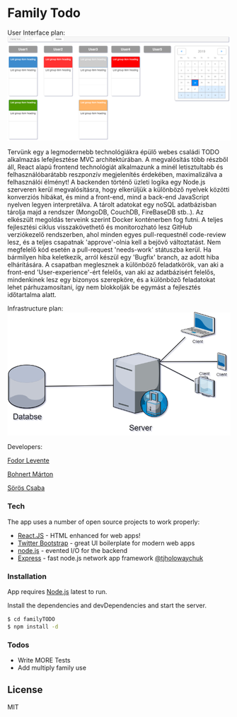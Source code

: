 # Family Todo 

User Interface plan:
![Image of UI](./img/UI.png)

Tervünk egy a legmodernebb technológiákra épülő webes családi TODO alkalmazás lefejlesztése MVC architektúrában.
A megvalósítás több részből áll, React alapú frontend technológiát alkalmazunk a minél letisztultabb és felhasználóbarátabb reszponzív megjelenítés érdekében, maximalizálva a felhasználói élményt! A backenden történő üzleti logika egy Node.js szerveren kerül megvalósításra, hogy elkerüljük a különböző nyelvek közötti konverziós hibákat, és mind a front-end, mind a back-end JavaScript nyelven legyen interpretálva. A tárolt adatokat egy noSQL adatbázisban tárolja majd a rendszer (MongoDB, CouchDB, FireBaseDB stb..). Az elkészült megoldás terveink szerint Docker konténerben fog futni. A teljes fejlesztési ciklus visszakövethető és monitorozható lesz GitHub verziókezelő rendszerben, ahol minden egyes pull-requestnél code-review lesz, és a teljes csapatnak 'approve'-olnia kell a bejövő változtatást. Nem megfelelő kód esetén a pull-request 'needs-work' státuszba kerül. Ha bármilyen hiba keletkezik, arról készül egy 'Bugfix' branch, az adott hiba elhárítására. A csapatban meglesznek a különböző feladatkörök, van aki a front-end 'User-experience'-ért felelős, van aki az adatbázisért felelős, mindenkinek lesz egy bizonyos szerepköre, és a különböző feladatokat lehet párhuzamosítani, így nem blokkolják be egymást a fejlesztés időtartalma alatt.

Infrastructure plan:
![Image of Infrastructure](./img/Infrastructure.png)

Developers:

[Fodor Levente] 

[Bohnert Márton] 

[Sörös Csaba]

### Tech

The app uses a number of open source projects to work properly:

* [React.JS] - HTML enhanced for web apps!
* [Twitter Bootstrap] - great UI boilerplate for modern web apps
* [node.js] - evented I/O for the backend
* [Express] - fast node.js network app framework [@tjholowaychuk]



### Installation

App requires [Node.js](https://nodejs.org/) latest to run.

Install the dependencies and devDependencies and start the server.

```sh
$ cd familyTODO
$ npm install -d
```

### Todos

 - Write MORE Tests
 - Add multiply family use

License
----

MIT




[//]: # (These are reference links used in the body of this note and get stripped out when the markdown processor does its job. There is no need to format nicely because it shouldn't be seen. Thanks SO - http://stackoverflow.com/questions/4823468/store-comments-in-markdown-syntax)


   
   [Fodor Levente]: <https://github.com/Fodorlevente>
   [Bohnert Márton]: <https://github.com/n0b4d11>
   [Sörös Csaba]:<https://github.com/pikk7>
   [df1]: <http://daringfireball.net/projects/markdown/>
   [markdown-it]: <https://github.com/markdown-it/markdown-it>
   [Ace Editor]: <http://ace.ajax.org>
   [node.js]: <http://nodejs.org>
   [Twitter Bootstrap]: <http://twitter.github.com/bootstrap/>
   [jQuery]: <http://jquery.com>
   [@tjholowaychuk]: <http://twitter.com/tjholowaychuk>
   [express]: <http://expressjs.com>
   [React.JS]: <https://reactstrap.github.io/>
   [Gulp]: <http://gulpjs.com>

   [PlDb]: <https://github.com/joemccann/dillinger/tree/master/plugins/dropbox/README.md>
   [PlGh]: <https://github.com/joemccann/dillinger/tree/master/plugins/github/README.md>
   [PlGd]: <https://github.com/joemccann/dillinger/tree/master/plugins/googledrive/README.md>
   [PlOd]: <https://github.com/joemccann/dillinger/tree/master/plugins/onedrive/README.md>
   [PlMe]: <https://github.com/joemccann/dillinger/tree/master/plugins/medium/README.md>
   [PlGa]: <https://github.com/RahulHP/dillinger/blob/master/plugins/googleanalytics/README.md>
